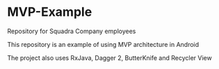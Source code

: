 # MVP-Example
Repository for Squadra Company employees

This repository is an example of using MVP architecture in Android

The project also uses RxJava, Dagger 2, ButterKnife and Recycler View

